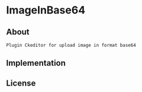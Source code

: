 <h1> ImageInBase64 </h1>

## About
    Plugin Ckeditor for upload image in format base64

## Implementation

## License